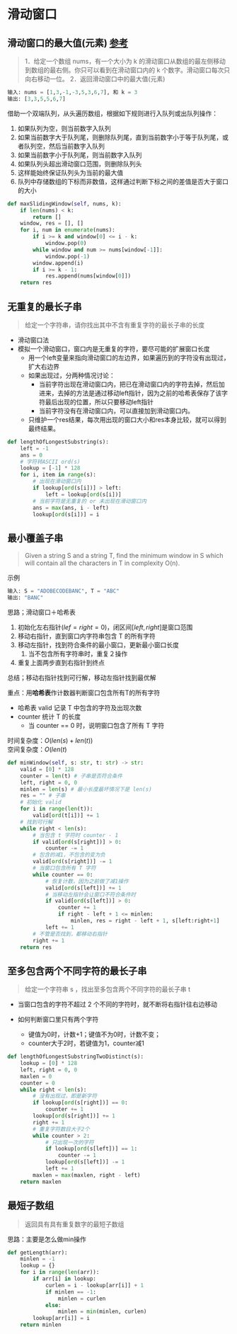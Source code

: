 # 滑动窗口

## 滑动窗口的最大值(元素) [参考](https://blog.csdn.net/u010429424/article/details/73692248)  

>1．给定一个数组 nums，有一个大小为 k 的滑动窗口从数组的最左侧移动到数组的最右侧。你只可以看到在滑动窗口内的 k 个数字。滑动窗口每次只向右移动一位。
>2．返回滑动窗口中的最大值(元素)

```python
输入: nums = [1,3,-1,-3,5,3,6,7], 和 k = 3
输出: [3,3,5,5,6,7]
```

借助一个双端队列，从头遍历数组，根据如下规则进行入队列或出队列操作：

1. 如果队列为空，则当前数字入队列
2. 如果当前数字大于队列尾，则删除队列尾，直到当前数字小于等于队列尾，或者队列空，然后当前数字入队列
3. 如果当前数字小于队列尾，则当前数字入队列
4. 如果队列头超出滑动窗口范围，则删除队列头
5. 这样能始终保证队列头为当前的最大值
6. 队列中存储数组的下标而非数值，这样通过判断下标之间的差值是否大于窗口的大小

```python
def maxSlidingWindow(self, nums, k):
    if len(nums) < k:
        return []
    window, res = [], []
    for i, num in enumerate(nums):
        if i >= k and window[0] <= i - k:
            window.pop(0)
        while window and num >= nums[window[-1]]:
            window.pop(-1)
        window.append(i)
        if i >= k - 1:
            res.append(nums[window[0]])
    return res
```

## 无重复的最长子串

> 给定一个字符串，请你找出其中不含有重复字符的最长子串的长度

- 滑动窗口法
- 模拟一个滑动窗口，窗口内是无重复的字符，要尽可能的扩展窗口长度
  - 用一个left变量来指向滑动窗口的左边界，如果遍历到的字符没有出现过，扩大右边界
  - 如果出现过，分两种情况讨论：
    - 当前字符出现在滑动窗口内，把已在滑动窗口内的字符去掉，然后加进来，去掉的方法是通过移动left指针，因为之前的哈希表保存了该字符最后出现的位置，所以只要移动left指针
    - 当前字符没有在滑动窗口内，可以直接加到滑动窗口内。
  - 只维护一个res结果，每次用出现的窗口大小和res本身比较，就可以得到最终结果。

```python
def lengthOfLongestSubstring(s):
    left = -1
    ans = 0
    # 字符转ASCII ord(s)
    lookup = [-1] * 128
    for i, item in range(s):
        # 出现在滑动窗口内
        if lookup[ord(s[i])] > left:
            left = lookup[ord(s[i])]
        # 当前字符是无重复的 or 未出现在滑动窗口内
        ans = max(ans, i - left)
        lookup[ord(s[i])] = i
```

## 最小覆盖子串

> Given a string S and a string T, find the minimum window in S which will contain all the characters in T in complexity O(n).

示例

```python
输入: S = "ADOBECODEBANC", T = "ABC"
输出: "BANC"
```

思路；滑动窗口＋哈希表

1. 初始化左右指针$(lef=right=0)$，闭区间$[left, right]$是窗口范围
2. 移动右指针，直到窗口内字符串包含 T 的所有字符
3. 移动左指针，找到符合条件的最小窗口，更新最小窗口长度
   1. 当不包含所有字符串时，重复２操作
4. 重复上面两步直到右指针到终点

总结；移动右指针找到可行解，移动左指针找到最优解

重点：用**哈希表**作计数器判断窗口包含所有T的所有字符

- 哈希表 valid 记录 T 中包含的字符及出现次数
- counter 统计 T 的长度
  - 当 counter == 0 时，说明窗口包含了所有 T 字符

时间复杂度：$O(len(s) + len(t))$  
空间复杂度：$O(len(t)$

```python
def minWindow(self, s: str, t: str) -> str:
    valid = [0] * 128
    counter = len(t) # 子串是否符合条件
    left, right = 0, 0
    minlen = len(s) # 最小长度最坏情况下是 len(s)
    res = "" # 子串
    # 初始化 valid
    for i in range(len(t)):
        valid[ord(t[i])] += 1
    # 找到可行解
    while right < len(s):
        # 当包含 t 字符时 counter - 1
        if valid[ord(s[right])] > 0:
            counter -= 1
        # 包含的减1，不包含的变为负
        valid[ord(s[right])] -= 1
        # 当窗口包含所有 T 字符
        while counter == 0:
            # 恢复计数，因为之前做了减1操作
            valid[ord(s[left])] += 1
            # 当移动左指针会让窗口不符合条件时
            if valid[ord(s[left])] > 0:
                counter += 1
                if right - left + 1 <= minlen:
                    minlen, res = right - left + 1, s[left:right+1]
            left += 1
        # 不管是否找到，都移动右指针
        right += 1
    return res
```

## 至多包含两个不同字符的最长子串

> 给定一个字符串 s ，找出至多包含两个不同字符的最长子串 t

- 当窗口包含的字符不超过 2 个不同的字符时，就不断将右指针往右边移动
- 如何判断窗口里只有两个字符

  - 键值为0时，计数+1；键值不为0时，计数不变；
  - counter大于2时，若键值为1，counter减1

```python
def lengthOfLongestSubstringTwoDistinct(s):
    lookup = [0] * 128
    left, right = 0, 0
    maxlen = 0
    counter = 0
    while right < len(s):
        # 没有出现过，即是新字符
        if lookup[ord(s[right])] == 0:
            counter += 1
        lookup[ord(s[right])] += 1
        right += 1
        # 重复字符数目大于2个
        while counter > 2:
            # 只出现一次的字符
            if lookup[ord(s[left])] == 1:
                counter -= 1
            lookup[ord(s[left])] -= 1
            left += 1
        maxlen = max(maxlen, right - left)
    return maxlen
```

## 最短子数组

> 返回具有具有重复数字的最短子数组

思路：主要是怎么做min操作

```python
def getLength(arr):
    minlen = -1
    lookup = {}
    for i in range(len(arr)):
        if arr[i] in lookup:
            curlen = i - lookup[arr[i]] + 1
            if minlen == -1:
                minlen = curlen
            else:
                minlen = min(minlen, curlen)
        lookup[arr[i]] = i
    return minlen
```
